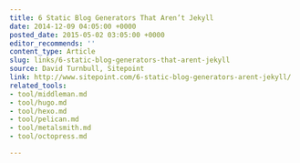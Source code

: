 ```yaml
---
title: 6 Static Blog Generators That Aren’t Jekyll
date: 2014-12-09 04:05:00 +0000
posted_date: 2015-05-02 03:05:00 +0000
editor_recommends: ''
content_type: Article
slug: links/6-static-blog-generators-that-arent-jekyll
source: David Turnbull, Sitepoint
link: http://www.sitepoint.com/6-static-blog-generators-arent-jekyll/
related_tools:
- tool/middleman.md
- tool/hugo.md
- tool/hexo.md
- tool/pelican.md
- tool/metalsmith.md
- tool/octopress.md

---
```

